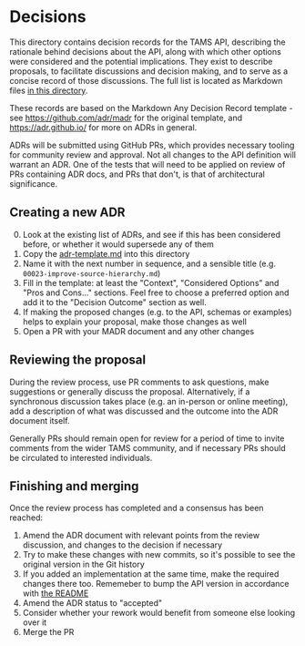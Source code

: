 # Decisions

This directory contains decision records for the TAMS API, describing the rationale behind decisions about the API, along with which other options were considered and the potential implications.
They exist to describe proposals, to facilitate discussions and decision making, and to serve as a concise record of those discussions.
The full list is located as Markdown files [in this directory](./).

These records are based on the Markdown Any Decision Record template - see https://github.com/adr/madr for the original template, and <https://adr.github.io/> for more on ADRs in general.

ADRs will be submitted using GitHub PRs, which provides necessary tooling for community review and approval.
Not all changes to the API definition will warrant an ADR.
One of the tests that will need to be applied on review of PRs containing ADR docs, and PRs that don't, is that of architectural significance.

## Creating a new ADR
0. Look at the existing list of ADRs, and see if this has been considered before, or whether it would supersede any of them
1. Copy the [adr-template.md](../template/adr-template.md) into this directory
2. Name it with the next number in sequence, and a sensible title (e.g. `00023-improve-source-hierarchy.md`)
3. Fill in the template: at least the "Context", "Considered Options" and "Pros and Cons..." sections. Feel free to choose a preferred option and add it to the "Decision Outcome" section as well.
4. If making the proposed changes (e.g. to the API, schemas or examples) helps to explain your proposal, make those changes as well
5. Open a PR with your MADR document and any other changes

## Reviewing the proposal
During the review process, use PR comments to ask questions, make suggestions or generally discuss the proposal. 
Alternatively, if a synchronous discussion takes place (e.g. an in-person or online meeting), add a description of what was discussed and the outcome into the ADR document itself.

Generally PRs should remain open for review for a period of time to invite comments from the wider TAMS community, and if necessary PRs should be circulated to interested individuals.

## Finishing and merging
Once the review process has completed and a consensus has been reached:
1. Amend the ADR document with relevant points from the review discussion, and changes to the decision if necessary
2. Try to make these changes with new commits, so it's possible to see the original version in the Git history
3. If you added an implementation at the same time, make the required changes there too. Rememeber to bump the API version in accordance with [the README](../../../README.md#api-versioning)
4. Amend the ADR status to "accepted"
5. Consider whether your rework would benefit from someone else looking over it
6. Merge the PR
